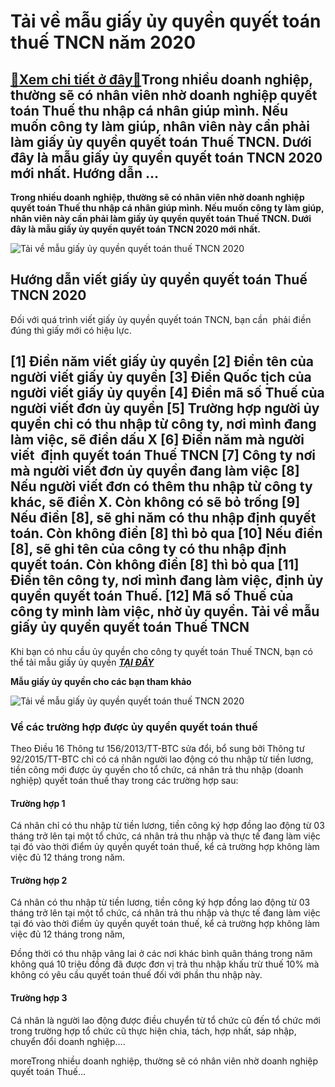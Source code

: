 Tải về mẫu giấy ủy quyền quyết toán thuế TNCN năm 2020
======================================================

[:gift:Xem chi tiết ở đây:gift:](https://hddtvn.com/tai-ve-mau-giay-uy-quyen-quyet-toan-thue-tncn-nam-2020/)Trong nhiều doanh nghiệp, thường sẽ có nhân viên nhờ doanh nghiệp quyết toán Thuế thu nhập cá nhân giúp mình. Nếu muốn công ty làm giúp, nhân viên này cần phải làm giấy ủy quyền quyết toán Thuế TNCN. Dưới đây là mẫu giấy ủy quyền quyết toán TNCN 2020 mới nhất. Hướng dẫn …
--------------------------------------------------------------------------------------------------------------------------------------------------------------------------------------------------------------------------------------------------------------------------------

**Trong nhiều doanh nghiệp, thường sẽ có nhân viên nhờ doanh nghiệp quyết toán Thuế thu nhập cá nhân giúp mình. Nếu muốn công ty làm giúp, nhân viên này cần phải làm giấy ủy quyền quyết toán Thuế TNCN. Dưới đây là mẫu giấy ủy quyền quyết toán TNCN 2020 mới nhất.**


![ Tải về mẫu giấy ủy quyền quyết toán thuế TNCN 2020 ](https://hddtvn.com/wp-content/uploads/2021/01/DqItqz8.png)


Hướng dẫn viết giấy ủy quyền quyết toán Thuế TNCN 2020
------------------------------------------------------


Đối với quá trình viết giấy ủy quyền quyết toán TNCN, bạn cần  phải điền đúng thì giấy mới có hiệu lực.


[1] Điền năm viết giấy ủy quyền
[2] Điền tên của người viết giấy ủy quyền
[3] Điền Quốc tịch của người viết giấy ủy quyền
[4] Điền mã số Thuế của người viết đơn ủy quyền
[5] Trường hợp người ủy quyền chỉ có thu nhập từ công ty, nơi mình đang làm việc, sẽ điền dấu X
[6] Điền năm mà người viết  định quyết toán Thuế TNCN
[7] Công ty nơi mà người viết đơn ủy quyền đang làm việc
[8] Nếu người viết đơn có thêm thu nhập từ công ty khác, sẽ điền X. Còn không có sẽ bỏ trống
[9] Nếu điền [8], sẽ ghi năm có thu nhập định quyết toán. Còn không điền [8] thì bỏ qua
[10] Nếu điền [8], sẽ ghi tên của công ty có thu nhập định quyết toán. Còn không điền [8] thì bỏ qua
[11] Điền tên công ty, nơi mình đang làm việc, định ủy quyền quyết toán Thuế.
[12] Mã số Thuế của công ty mình làm việc, nhờ ủy quyền.
Tải về mẫu giấy ủy quyền quyết toán Thuế TNCN
---------------------------------------------


Khi bạn có nhu cầu ủy quyền cho công ty quyết toán Thuế TNCN, bạn có thể tải mẫu giấy ủy quyền ***[TẠI ĐÂY](https://drive.google.com/file/d/1wnM9rqLlMm9VKSIfkc9URI9IuYGiEV1O/view?usp=sharing)***


**Mẫu giấy ủy quyền cho các bạn tham khảo**


![ Tải về mẫu giấy ủy quyền quyết toán thuế TNCN 2020 ](https://hddtvn.com/wp-content/uploads/2021/01/kYdyFBQ.png)


### **Về các trường hợp được ủy quyền quyết toán thuế**


Theo Điều 16 Thông tư 156/2013/TT-BTC sửa đổi, bổ sung bởi Thông tư 92/2015/TT-BTC chỉ có cá nhân người lao động có thu nhập từ tiền lương, tiền công mới được ủy quyền cho tổ chức, cá nhân trả thu nhập (doanh nghiệp) quyết toán thuế thay trong các trường hợp sau:


#### **Trường hợp 1**


Cá nhân chỉ có thu nhập từ tiền lương, tiền công ký hợp đồng lao động từ 03 tháng trở lên tại một tổ chức, cá nhân trả thu nhập và thực tế đang làm việc tại đó vào thời điểm ủy quyền quyết toán thuế, kể cả trường hợp không làm việc đủ 12 tháng trong năm.


#### **Trường hợp 2**


Cá nhân có thu nhập từ tiền lương, tiền công ký hợp đồng lao động từ 03 tháng trở lên tại một tổ chức, cá nhân trả thu nhập và thực tế đang làm việc tại đó vào thời điểm ủy quyền quyết toán thuế, kể cả trường hợp không làm việc đủ 12 tháng trong năm,


Đồng thời có thu nhập vãng lai ở các nơi khác bình quân tháng trong năm không quá 10 triệu đồng đã được đơn vị trả thu nhập khấu trừ thuế 10% mà không có yêu cầu quyết toán thuế đối với phần thu nhập này.


#### **Trường hợp 3**


Cá nhân là người lao động được điều chuyển từ tổ chức cũ đến tổ chức mới trong trường hợp tổ chức cũ thực hiện chia, tách, hợp nhất, sáp nhập, chuyển đổi doanh nghiệp….


moreTrong nhiều doanh nghiệp, thường sẽ có nhân viên nhờ doanh nghiệp quyết toán Thuế…

